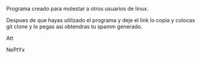 Programa creado para molestar a otros usuarios de linux.

Despues de que hayas utilizado el programa y deje el link
lo copia y colocas git clone y lo pegas asi obtendras tu spamm
generado.



Att

NePtYx
